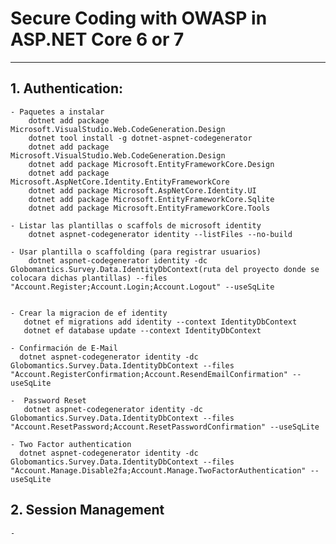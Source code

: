 # Secure Coding with OWASP in ASP.NET Core 6 or 7
--- 
## 1. Authentication:
    - Paquetes a instalar 
        dotnet add package Microsoft.VisualStudio.Web.CodeGeneration.Design
        dotnet tool install -g dotnet-aspnet-codegenerator
        dotnet add package Microsoft.VisualStudio.Web.CodeGeneration.Design
        dotnet add package Microsoft.EntityFrameworkCore.Design
        dotnet add package Microsoft.AspNetCore.Identity.EntityFrameworkCore
        dotnet add package Microsoft.AspNetCore.Identity.UI
        dotnet add package Microsoft.EntityFrameworkCore.Sqlite
        dotnet add package Microsoft.EntityFrameworkCore.Tools

    - Listar las plantillas o scaffols de microsoft identity
        dotnet aspnet-codegenerator identity --listFiles --no-build

    - Usar plantilla o scaffolding (para registrar usuarios)
        dotnet aspnet-codegenerator identity -dc Globomantics.Survey.Data.IdentityDbContext(ruta del proyecto donde se colocara dichas plantillas) --files "Account.Register;Account.Login;Account.Logout" --useSqLite


    - Crear la migracion de ef identity
       dotnet ef migrations add identity --context IdentityDbContext
       dotnet ef database update --context IdentityDbContext

    - Confirmación de E-Mail
      dotnet aspnet-codegenerator identity -dc Globomantics.Survey.Data.IdentityDbContext --files "Account.RegisterConfirmation;Account.ResendEmailConfirmation" --useSqLite

    -  Password Reset
       dotnet aspnet-codegenerator identity -dc Globomantics.Survey.Data.IdentityDbContext --files "Account.ResetPassword;Account.ResetPasswordConfirmation" --useSqLite
    
    - Two Factor authentication 
      dotnet aspnet-codegenerator identity -dc Globomantics.Survey.Data.IdentityDbContext --files "Account.Manage.Disable2fa;Account.Manage.TwoFactorAuthentication" --useSqLite

## 2. Session Management
    - 